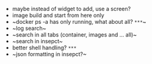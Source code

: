 - maybe instead of widget to add, use a screen?
- image build and start from here only
- ~docker ps -a has only running, what about all? `***`~
- ~log search~
- ~search in all tabs (container, images and ... all)~
- ~search in insepct~
- better shell handling? `***`
- ~json formatting in insepct?~
